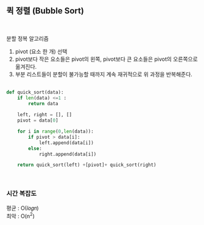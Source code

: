 ## 퀵 정렬 (Bubble Sort)
<br>

분할 정복 알고리즘

1. pivot (요소 한 개) 선택<br>
2. pivot보다 작은 요소들은 pivot의 왼쪽, pivot보다 큰 요소들은 pivot의 오른쪽으로 옮겨진다.
3. 부분 리스트들이 분할이 불가능할 때까지 계속 재귀적으로 위 과정을 반복해준다.
<br><br>

```python
def quick_sort(data):
    if len(data) <=1 :
        return data
    
    left, right = [], []
    pivot = data[0]

    for i in range(0,len(data)):
        if pivot > data[i]:
            left.append(data[i])
        else:
            right.append(data[i])

    return quick_sort(left) +[pivot]+ quick_sort(right)
```
<br>

### 시간 복잡도<br>
평균 : O(𝑙𝑜𝑔𝑛)<br>
최악 : O(n<sup>2</sup>)